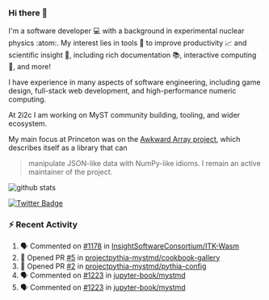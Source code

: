 ### Hi there 👋 

I'm a software developer 💻 with a background in experimental nuclear physics :atom:. My interest lies in tools :wrench: to improve productivity :chart_with_upwards_trend: and scientific insight :telescope:, including rich documentation 📚, interactive computing 🧮, and more! 

I have experience in many aspects of software engineering, including game design, full-stack web development, and high-performance numeric computing. 

At 2i2c I am working on MyST community building, tooling, and wider ecosystem. 

My main focus at Princeton was on the [Awkward Array project](awkward-array.org/), which describes itself as a library that can 
> manipulate JSON-like data with NumPy-like idioms. I remain an active maintainer of the project. 

![github stats](https://github-readme-stats.vercel.app/api?username=agoose77&show_icons=true&hide_rank=true&hide_title=true&bg_color=30,e76445,904e95&text_color=efe3ec&icon_color=efe3ec)
<!--
**agoose77/agoose77** is a ✨ _special_ ✨ repository because its `README.md` (this file) appears on your GitHub profile.

Here are some ideas to get you started:

- 🔭 I’m currently working on ...
- 🌱 I’m currently learning ...
- 👯 I’m looking to collaborate on ...
- 🤔 I’m looking for help with ...
- 💬 Ask me about ...
- 📫 How to reach me: ...
- 😄 Pronouns: ...
- ⚡ Fun fact: ...
-->

[![Twitter Badge](https://img.shields.io/twitter/follow/agoose77?style=flat-square&logo=Twitter&logoColor=white&color=cornflowerblue)](https://twitter.com/agoose77)

### :zap: Recent Activity

<!--START_SECTION:activity-->
1. 🗣 Commented on [#1178](https://github.com/InsightSoftwareConsortium/ITK-Wasm/pull/1178#issuecomment-2239527077) in [InsightSoftwareConsortium/ITK-Wasm](https://github.com/InsightSoftwareConsortium/ITK-Wasm)
2. 💪 Opened PR [#5](https://github.com/projectpythia-mystmd/cookbook-gallery/pull/5) in [projectpythia-mystmd/cookbook-gallery](https://github.com/projectpythia-mystmd/cookbook-gallery)
3. 💪 Opened PR [#2](https://github.com/projectpythia-mystmd/pythia-config/pull/2) in [projectpythia-mystmd/pythia-config](https://github.com/projectpythia-mystmd/pythia-config)
4. 🗣 Commented on [#1223](https://github.com/jupyter-book/mystmd/pull/1223#issuecomment-2233745028) in [jupyter-book/mystmd](https://github.com/jupyter-book/mystmd)
5. 🗣 Commented on [#1223](https://github.com/jupyter-book/mystmd/pull/1223#issuecomment-2233742198) in [jupyter-book/mystmd](https://github.com/jupyter-book/mystmd)
<!--END_SECTION:activity-->
